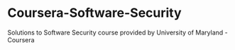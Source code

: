 # Coursera-Software-Security
Solutions to Software Security course provided by University of Maryland - Coursera
